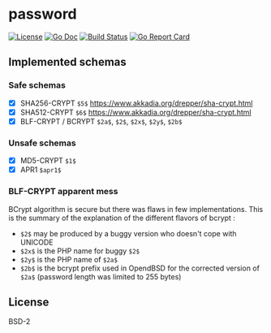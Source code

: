 # password

[![License](http://img.shields.io/badge/license-Simplified_BSD-blue.svg?style=flat)](LICENSE.txt) [![Go Doc](http://img.shields.io/badge/godoc-password-blue.svg?style=flat)](http://godoc.org/github.com/nathanaelle/password) [![Build Status](https://travis-ci.org/nathanaelle/password.svg?branch=master)](https://travis-ci.org/nathanaelle/password)  [![Go Report Card](https://goreportcard.com/badge/github.com/nathanaelle/password)](https://goreportcard.com/report/github.com/nathanaelle/password)


## Implemented schemas

### Safe schemas

  * [x] SHA256-CRYPT `$5$` https://www.akkadia.org/drepper/sha-crypt.html
  * [x] SHA512-CRYPT `$6$` https://www.akkadia.org/drepper/sha-crypt.html
  * [x] BLF-CRYPT / BCRYPT `$2a$`, `$2$`, `$2x$`, `$2y$`, `$2b$`

### Unsafe schemas

  * [x] MD5-CRYPT `$1$`
  * [x] APR1 `$apr1$`

### BLF-CRYPT apparent mess

BCrypt algorithm is secure but there was flaws in few implementations.
This is the summary of the explanation of the different flavors of bcrypt :

  * `$2$` may be produced by a buggy version who doesn't cope with UNICODE
  * `$2x$` is the PHP name for buggy `$2$`
  * `$2y$` is the PHP name of `$2a$`
  * `$2b$` is the bcrypt prefix used in OpendBSD for the corrected version of `$2a$` (password length was limited to 255 bytes)

## License

BSD-2
